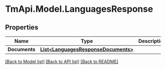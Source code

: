 # TmApi.Model.LanguagesResponse
## Properties

Name | Type | Description | Notes
------------ | ------------- | ------------- | -------------
**Documents** | [**List&lt;LanguagesResponseDocuments&gt;**](LanguagesResponseDocuments.md) |  | [optional] 

[[Back to Model list]](../README.md#documentation-for-models) [[Back to API list]](../README.md#documentation-for-api-endpoints) [[Back to README]](../README.md)

